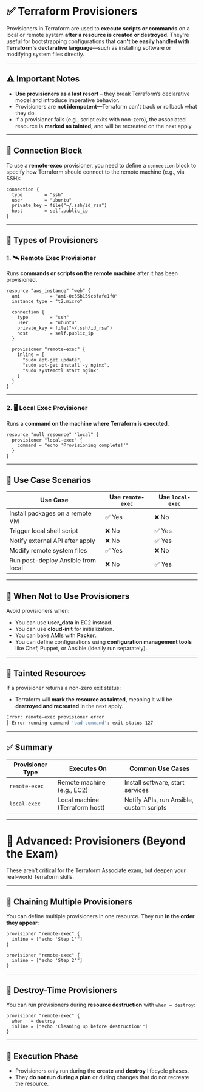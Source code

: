 # ✅ Terraform Provisioners

Provisioners in Terraform are used to **execute scripts or commands** on a local or remote system **after a resource is created or destroyed**. They're useful for bootstrapping configurations that **can't be easily handled with Terraform's declarative language**—such as installing software or modifying system files directly.

---

## ⚠️ Important Notes
- **Use provisioners as a last resort** – they break Terraform’s declarative model and introduce imperative behavior.
- Provisioners are **not idempotent**—Terraform can't track or rollback what they do.
- If a provisioner fails (e.g., script exits with non-zero), the associated resource is **marked as tainted**, and will be recreated on the next apply.

---

## 🔗 Connection Block

To use a **remote-exec** provisioner, you need to define a `connection` block to specify how Terraform should connect to the remote machine (e.g., via SSH):

```hcl
connection {
  type        = "ssh"
  user        = "ubuntu"
  private_key = file("~/.ssh/id_rsa")
  host        = self.public_ip
}
```

---

## 🔧 Types of Provisioners

### 1. 🛰️ Remote Exec Provisioner

Runs **commands or scripts on the remote machine** after it has been provisioned.

```hcl
resource "aws_instance" "web" {
  ami           = "ami-0c55b159cbfafe1f0"
  instance_type = "t2.micro"

  connection {
    type        = "ssh"
    user        = "ubuntu"
    private_key = file("~/.ssh/id_rsa")
    host        = self.public_ip
  }

  provisioner "remote-exec" {
    inline = [
      "sudo apt-get update",
      "sudo apt-get install -y nginx",
      "sudo systemctl start nginx"
    ]
  }
}
```

---

### 2. 🖥️ Local Exec Provisioner

Runs a **command on the machine where Terraform is executed**.

```hcl
resource "null_resource" "local" {
  provisioner "local-exec" {
    command = "echo 'Provisioning complete!'"
  }
}
```

---

## 🧪 Use Case Scenarios

| Use Case                             | Use `remote-exec` | Use `local-exec` |
|--------------------------------------|--------------------|------------------|
| Install packages on a remote VM      | ✅ Yes              | ❌ No            |
| Trigger local shell script           | ❌ No               | ✅ Yes           |
| Notify external API after apply      | ❌ No               | ✅ Yes           |
| Modify remote system files           | ✅ Yes              | ❌ No            |
| Run post-deploy Ansible from local   | ❌ No               | ✅ Yes           |

---

## 🚫 When Not to Use Provisioners

Avoid provisioners when:
- You can use **user_data** in EC2 instead.
- You can use **cloud-init** for initialization.
- You can bake AMIs with **Packer**.
- You can define configurations using **configuration management tools** like Chef, Puppet, or Ansible (ideally run separately).

---

## 🔁 Tainted Resources

If a provisioner returns a non-zero exit status:
- Terraform will **mark the resource as tainted**, meaning it will be **destroyed and recreated** in the next apply.

```bash
Error: remote-exec provisioner error
│ Error running command 'bad-command': exit status 127
```

---

## ✅ Summary

| Provisioner Type | Executes On            | Common Use Cases                        |
|------------------|------------------------|-----------------------------------------|
| `remote-exec`    | Remote machine (e.g., EC2) | Install software, start services     |
| `local-exec`     | Local machine (Terraform host) | Notify APIs, run Ansible, custom scripts |

---

# 🚀 Advanced: Provisioners (Beyond the Exam)

These aren’t critical for the Terraform Associate exam, but deepen your real-world Terraform skills.

---

## 🧱 Chaining Multiple Provisioners

You can define multiple provisioners in one resource. They run **in the order they appear**:

```hcl
provisioner "remote-exec" {
  inline = ["echo 'Step 1'"]
}

provisioner "remote-exec" {
  inline = ["echo 'Step 2'"]
}
```

---

## 🔄 Destroy-Time Provisioners

You can run provisioners during **resource destruction** with `when = destroy`:

```hcl
provisioner "remote-exec" {
  when   = destroy
  inline = ["echo 'Cleaning up before destruction'"]
}
```

---

## 🧠 Execution Phase

- Provisioners only run during the **create** and **destroy** lifecycle phases.
- They **do not run during a plan** or during changes that do not recreate the resource.
